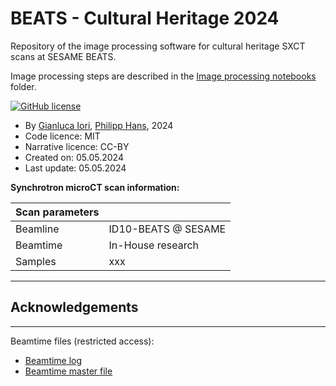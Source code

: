 # BEATS - Cultural Heritage 2024

Repository of the image processing software for cultural heritage SXCT scans at SESAME BEATS.

Image processing steps are described in the [Image processing notebooks](./notebooks) folder.

[![GitHub license](https://img.shields.io/github/license/gianthk/BEATS-CH2024)](https://github.com/gianthk/BEATS-CH2024/blob/master/LICENSE)

- By [Gianluca Iori](https://github.com/gianthk), [Philipp Hans](https://github.com/phlpphns), 2024
- Code licence: MIT
- Narrative licence: CC-BY
- Created on:  05.05.2024
- Last update: 05.05.2024

**Synchrotron microCT scan information:**

|Scan parameters|                     |
|:-|:--------------------|
|Beamline| ID10-BEATS @ SESAME |
|Beamtime| In-House research   |
|Samples| xxx                 |

---
## Acknowledgements

---
Beamtime files (restricted access):
- [Beamtime log]()
- [Beamtime master file]()

